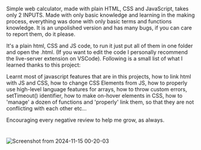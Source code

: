 Simple web calculator, made with plain HTML, CSS and JavaScript, takes only 2 INPUTS. Made with only basic knowledge and learning in the making process, everything was done with only basic terms and functions knowledge. It is an unpolished version and has many bugs, if you can care to report them, do it please.

It's a plain html, CSS and JS code, to run it just put all of them in one folder and open the .html. 
(If you want to edit the code I personally recommend the live-server extension on VSCode).
Following is a small list of what I learned thanks to this project:

Learnt most of javascript features that are in this projects, how to link html with JS and CSS, how to change CSS Elements from JS, how to properly use high-level language features for arrays, how to throw custom errors, setTimeout() identifier, how to make on-hover elements in CSS, how to 'manage' a dozen of functions and 'properly' link them, so that they are not conflicting with each other etc...

Encouraging every negative review to help me grow, as always.

#

![Screenshot from 2024-11-15 00-20-03](https://github.com/user-attachments/assets/bdaa6efe-eff8-446a-a3bd-6929da2eb47d)

#
